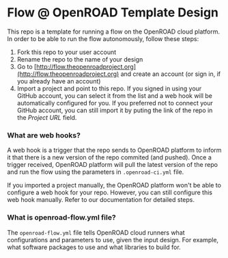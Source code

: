 # Flow @ OpenROAD Template Design

This repo is a template for running a flow on the OpenROAD cloud platform. In order to be able to run the flow autonomously, follow these steps:

1. Fork this repo to your user account
2. Rename the repo to the name of your design
3. Go to [http://flow.theopenroadproject.org](http://flow.theopenroadproject.org) and create an account (or sign in, if you already have an account)
4. Import a project and point to this repo. If you signed in using your GitHub account, you can select it from the list and a web hook will be automatically configured for you. If you preferred not to connect your GitHub account, you can still import it by puting the link of the repo in the *Project URL* field.


### What are web hooks?
A web hook is a trigger that the repo sends to OpenROAD platform to inform it that there is a new version of the repo commited (and pushed). Once a trigger received, OpenROAD platform will pull the latest version of the repo and run the flow using the parameters in `.openroad-ci.yml` file. 

If you imported a project manually, the OpenROAD platform won't be able to configure a web hook for your repo. However, you can still configure this web hook manually. Refer to our documentation for detailed steps.

### What is openroad-flow.yml file?
The `openroad-flow.yml` file tells OpenROAD cloud runners what configurations and parameters to use, given the input design. For example, what software packages to use and what libraries to build for.
